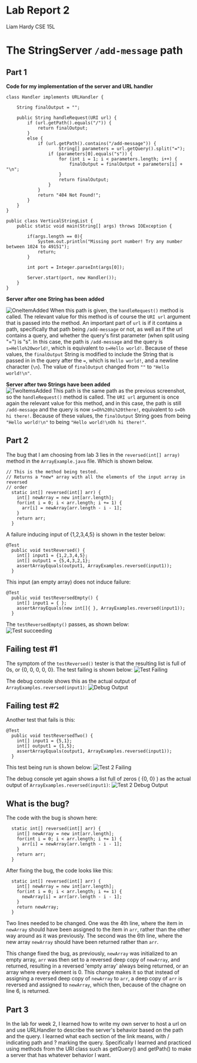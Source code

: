 # Lab Report 2
Liam Hardy
CSE 15L


# The StringServer `/add-message` path
## Part 1
**Code for my implementation of the server and URL handler**
```
class Handler implements URLHandler {
   
    String finalOutput = "";

    public String handleRequest(URI url) {
        if (url.getPath().equals("/")) {
            return finalOutput;
        } 
        else {
            if (url.getPath().contains("/add-message")) {
                    String[] parameters = url.getQuery().split("=");
                if (parameters[0].equals("s")) {
                    for (int i = 1; i < parameters.length; i++) {
                        finalOutput = finalOutput + parameters[i] + "\n";
                    }
                    return finalOutput;
                }
            }
            return "404 Not Found!";
        }
    }
}

public class VerticalStringList {
    public static void main(String[] args) throws IOException {
       
        if(args.length == 0){
            System.out.println("Missing port number! Try any number between 1024 to 49151");
            return;
        }

        int port = Integer.parseInt(args[0]);

        Server.start(port, new Handler()); 
    }
}
```
  
  
  
  
**Server after one String has been added**  

![OneItemAdded](LabReportTwoScreenshots/LabReport2OneStringAdded.png)
When this path is given, the `handleRequest()` method is called. 
The relevant value for this method is of course the `URI url` argument that is passed into the method.
An important part of `url` is if it contains a path, specifically that path being `/add-message` or not, as well as
if the url contains a query, and whether the query's first parameter (when split using "=") is "s".
In this case, the path is `/add-message` and the query is `s=Hello%20world!`, which is equivalent to `s=Hello world!`.
Because of these values, the `finalOutput` String is modified to include the String that is passed in 
in the query after the `=`, which is `Hello world!`, and a newline character (`\n`). The value of `finalOutput` changed
from `""` to `"Hello world!\n"`.
  
  
  
  

**Server after two Strings have been added**  
![TwoItemsAdded](LabReportTwoScreenshots/LabReport2TwoStringsAdded.png)
This path is the same path as the previous screenshot, so the `handleRequest()` method is called.
The `URI url` argument is once again the relevant value for this method, and in this case, the path is still `/add-message` and
the query is now `s=Oh%20hi%20there!`, equivalent to `s=Oh hi there!`.
Because of these values, the `finalOutput` String goes from being `"Hello world!\n"` to being `"Hello world!\nOh hi there!"`.  
  
  
  
  
## Part 2
  
The bug that I am choosing from lab 3 lies in the `reversed(int[] array)` method in the `ArrayExample.java` file. Which is shown below. 
```
// This is the method being tested.
// Returns a *new* array with all the elements of the input array in reversed
// order
  static int[] reversed(int[] arr) {
    int[] newArray = new int[arr.length];
    for(int i = 0; i < arr.length; i += 1) {
      arr[i] = newArray[arr.length - i - 1];
    }
    return arr;
  }
```
A failure inducing input of {1,2,3,4,5} is shown in the tester below:
```
@Test
  public void testReversed() {
    int[] input1 = {1,2,3,4,5};
    int[] output1 = {5,4,3,2,1};
    assertArrayEquals(output1, ArrayExamples.reversed(input1));
  }
```
This input (an empty array) does not induce failure:
```
@Test
  public void testReversedEmpty() {
    int[] input1 = { };
    assertArrayEquals(new int[]{ }, ArrayExamples.reversed(input1));
  }
```
The `testReversedEmpty()` passes, as shown below:  
![Test succeeding](LabReportTwoScreenshots/testReversedEmptySucceedingBetter.png)  
  
## Failing test #1  
The symptom of the `testReversed()` tester is that the resulting list is full of 0s, or {0, 0, 0, 0, 0}. The test failing is shown below:
![Test Failing](LabReportTwoScreenshots/testReversedTesterAndFailure.png)  
  
The debug console shows this as the actual output of `ArrayExamples.reversed(input1)`:
![Debug Output](LabReportTwoScreenshots/testReversedSymptoDebugConsoleSmaller.png)  
     
## Failing test #2  
Another test that fails is this:
```
@Test
  public void testReversedTwo() {
    int[] input1 = {5,1};
    int[] output1 = {1,5};
    assertArrayEquals(output1, ArrayExamples.reversed(input1));
  }
```  
This test being run is shown below:
![Test 2 Failing](LabReportTwoScreenshots/testReversedTwoFailing.png)  
  
The debug console yet again shows a list full of zeros ( {0, 0} ) as the actual output of `ArrayExamples.reversed(input1)`:
![Test 2 Debug Output](LabReportTwoScreenshots/testReversedTwoSymptomDebugConsole.png)  
  
  
## What is the bug?
The code with the bug is shown here:
```
  static int[] reversed(int[] arr) {
    int[] newArray = new int[arr.length];
    for(int i = 0; i < arr.length; i += 1) {
      arr[i] = newArray[arr.length - i - 1];
    }
    return arr;
  }
```
After fixing the bug, the code looks like this:
```
  static int[] reversed(int[] arr) {
    int[] newArray = new int[arr.length];
    for(int i = 0; i < arr.length; i += 1) {
      newArray[i] = arr[arr.length - i - 1];
    }
    return newArray;
  }
```
Two lines needed to be changed. One was the 4th line, where the item in `newArray` should have been assigned to the item in `arr`, rather than
the other way around as it was previously. The second was the 6th line, where the new array `newArray` should have been returned rather than `arr`.  
  
This change fixed the bug, as previously, `newArray` was initialized to an empty array, `arr` was then set to a reversed deep copy of `newArray`, and returned, resulting in a reversed 'empty array' always being returned, or an array where every element is 0. This change makes it so that instead of assigning a reversed deep copy of `newArray` to `arr`, a deep copy of `arr` is reversed and assigned to `newArray`, which then, because of the chagne on line 6, is returned.  
  
## Part 3  
  
In the lab for week 2, I learned how to write my own server to host a url on and use URLHandler to describe the server's behavior based on the path and the query. I learned what each section of the link means, with / indicating path and ? marking the query. Specifically I learned and practiced using methods from the URI class such as getQuery() and getPath() to make a server that has whatever behavior I want.

